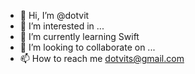 - 👋 Hi, I’m @dotvit
- 👀 I’m interested in ...
- 🌱 I’m currently learning Swift
- 💞️ I’m looking to collaborate on ...
- 📫 How to reach me dotvits@gmail.com

<!---
dotvit/dotvit is a ✨ special ✨ repository because its `README.md` (this file) appears on your GitHub profile.
You can click the Preview link to take a look at your changes.
--->
